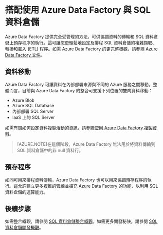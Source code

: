 <properties
   pageTitle="搭配使用 Azure Data Factory 與 SQL 資料倉儲 | Microsoft Azure"
   description="搭配使用 Azure Data Factory (ADF) 與 SQL 資料倉儲以便開發解決方案的秘訣。"
   services="sql-data-warehouse"
   documentationCenter="NA"
   authors="lodipalm"
   manager="barbkess"
   editor=""/>

<tags
   ms.service="sql-data-warehouse"
   ms.devlang="NA"
   ms.topic="article"
   ms.tgt_pltfrm="NA"
   ms.workload="data-services"
   ms.date="06/22/2015"
   ms.author="lodipalm"/>

# 搭配使用 Azure Data Factory 與 SQL 資料倉儲

Azure Data Factory 提供完全受管理的方法，可供協調資料的傳輸和 SQL 資料倉儲上預存程序的執行。這可讓您更輕鬆地設定及排程 SQL 資料倉儲的複雜擷取、轉換和載入 (ETL) 程序。如需 Azure Data Factory 的更完整概觀，請參閱 [Azure Data Factory 文件][]。

## 資料移動 

Azure Data Factory 可讓資料在內部部署來源與不同的 Azure 服務之間移動。整體而言，目前與 Azure Data Factory 的整合可支援下列位置的雙向資料移動：

+ Azure Blob
+ Azure SQL Database
+ 內部部署 SQL Server
+ IaaS 上的 SQL Server

如需有關如何設定資料複製活動的資訊，請參閱[使用 Azure Data Factory 複製資料][]。

> [AZURE.NOTE]在這個階段，Azure Data Factory 無法用於將資料傳輸到 SQL 資料倉儲中的非 null 資料行。

## 預存程序
 如同可用來排程資料傳輸，Azure Data Factory 也可以用來協調預存程序的執行。這允許建立更多複雜的管線並擴充 Azure Data Factory 的功能，以利用 SQL 資料倉儲的運算能力。

## 後續步驟
如需整合概觀，請參閱 [SQL 資料倉儲整合概觀][]。如需更多開發秘訣，請參閱 [SQL 資料倉儲開發概觀][]。

<!--Image references-->

<!--Article references-->

[使用 Azure Data Factory 複製資料]: ./data-factory-copy-activity/
[SQL 資料倉儲開發概觀]: ./sql-data-warehouse-overview-develop/
[SQL 資料倉儲整合概觀]: ./sql-data-warehouse-overview-integration/

<!--MSDN references-->

<!--Other Web references-->
[Azure Data Factory 文件]: https://azure.microsoft.com/documentation/services/data-factory/

<!---HONumber=July15_HO1-->